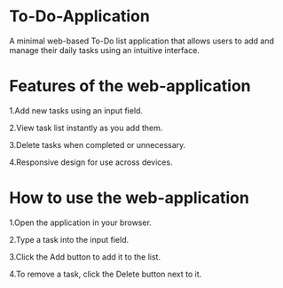 # To-Do-Application
A minimal web-based To-Do list application that allows users to add and manage their daily tasks using an intuitive interface.

# Features of the web-application
1.Add new tasks using an input field.

2.View task list instantly as you add them.

3.Delete tasks when completed or unnecessary.

4.Responsive design for use across devices.

# How to use the web-application
1.Open the application in your browser.

2.Type a task into the input field.

3.Click the Add button to add it to the list.

4.To remove a task, click the Delete button next to it.
